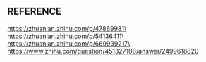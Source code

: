 ## REFERENCE
https://zhuanlan.zhihu.com/p/47869981\
https://zhuanlan.zhihu.com/p/54136411\
https://zhuanlan.zhihu.com/p/669939217\
https://www.zhihu.com/question/451327108/answer/2499618820
<br><br><br>

